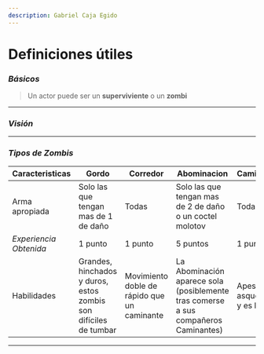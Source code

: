 ```yaml
---
description: Gabriel Caja Egido
---
```


# Definiciones útiles

### _Básicos_

> Un actor puede ser un **superviviente** o un **zombi**

***

### _Visión_



***

### _Tipos de Zombis_

| Caracteristicas        | Gordo                                                            | Corredor                                    | Abominacion                                                                         | Caminante                       |
| ---------------------- | ---------------------------------------------------------------- | ------------------------------------------- | ----------------------------------------------------------------------------------- | ------------------------------- |
| Arma apropiada         | Solo las que tengan mas de 1 de daño                             | Todas                                       | Solo las que tengan mas de 2 de daño o un coctel molotov                            | Todas                           |
| _Experiencia Obtenida_ | 1 punto                                                          | 1 punto                                     | 5 puntos                                                                            | 1 punto                         |
| Habilidades            | Grandes, hinchados y duros, estos zombis son difíciles de tumbar | Movimiento doble de rápido que un caminante | La Abominación aparece sola (posiblemente tras comerse a sus compañeros Caminantes) | Apesta, es asqueroso y es lento |

***
